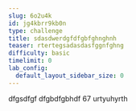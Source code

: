 ```yaml
---
slug: 6o2u4k
id: jg4kbrr9kb0n
type: challenge
title: sdasdwerdgfdfgbfghnghnh
teaser: rtertegsadasdasfggnfghng
difficulty: basic
timelimit: 0
lab_config:
  default_layout_sidebar_size: 0
---
```


dfgsdfgf
dfgbdfgbhdf
67 urtyuhyrth
